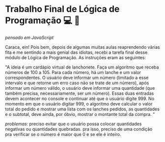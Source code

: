 # Trabalho Final de Lógica de Programação :computer: :tada:
_pensado em JavaScript_

Caraca, ein! Pois bem, depois de algumas muitas aulas reaprendendo várias fita e me sentindo a mais genial das idiotas, recebi a tarefa final desse módulo de Lógica de Programação. As instruções eram as seguintes: 

"A ideia é um cardápio virtual de lanchonete. Faça um algoritmo que receba números de 100 a 105. Para cada número, há um lanche e um valor correspondentes. O usuário deve informar um número (limitado a esse intervalo e que retorne um erro caso não se trate de um número), após informar um número válido, o usuário deve informar uma quantidade (que também precisa, necessariamente, ser um número). Essas duas entradas devem acontecer no console e continuar até que o usuário digite 999. No momento em que o usuário digitar 999, o algoritmo deve calcular o valor total do pedido e mostrar uma lista com os lanches pedidos, as quantidades e o subtotal, deve ainda, por óbvio, mostrar o montante total da compra. "

_problemas:_
preciso evitar que o usuário possa colocar quantidades negativas ou quantidades quebradas. pra isso, preciso de uma condição pra verificar se o número é maior que 0 e se ele é inteiro.
